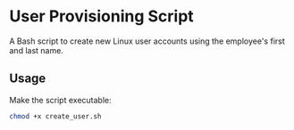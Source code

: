 # User Provisioning Script

A Bash script to create new Linux user accounts using the employee's first and last name.

## Usage

Make the script executable:

```bash
chmod +x create_user.sh

